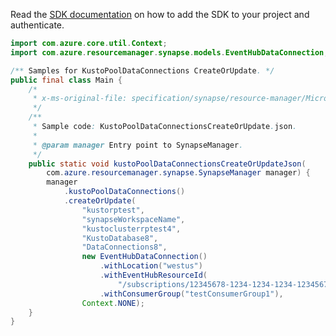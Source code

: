Read the [SDK documentation](https://github.com/Azure/azure-sdk-for-java/blob/azure-resourcemanager-synapse_1.0.0-beta.6/sdk/synapse/azure-resourcemanager-synapse/README.md) on how to add the SDK to your project and authenticate.

```java
import com.azure.core.util.Context;
import com.azure.resourcemanager.synapse.models.EventHubDataConnection;

/** Samples for KustoPoolDataConnections CreateOrUpdate. */
public final class Main {
    /*
     * x-ms-original-file: specification/synapse/resource-manager/Microsoft.Synapse/preview/2021-06-01-preview/examples/KustoPoolDataConnectionsCreateOrUpdate.json
     */
    /**
     * Sample code: KustoPoolDataConnectionsCreateOrUpdate.json.
     *
     * @param manager Entry point to SynapseManager.
     */
    public static void kustoPoolDataConnectionsCreateOrUpdateJson(
        com.azure.resourcemanager.synapse.SynapseManager manager) {
        manager
            .kustoPoolDataConnections()
            .createOrUpdate(
                "kustorptest",
                "synapseWorkspaceName",
                "kustoclusterrptest4",
                "KustoDatabase8",
                "DataConnections8",
                new EventHubDataConnection()
                    .withLocation("westus")
                    .withEventHubResourceId(
                        "/subscriptions/12345678-1234-1234-1234-123456789098/resourceGroups/kustorptest/providers/Microsoft.EventHub/namespaces/eventhubTestns1/eventhubs/eventhubTest1")
                    .withConsumerGroup("testConsumerGroup1"),
                Context.NONE);
    }
}
```
